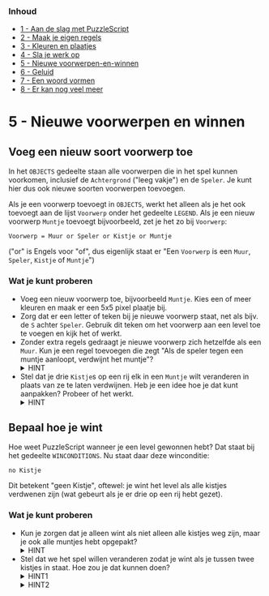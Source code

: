 ### Inhoud

- [1 - Aan de slag met PuzzleScript](1-aan-de-slag-met-puzzlescript.md)
- [2 - Maak je eigen regels](2-maak-je-eigen-regels.md)
- [3 - Kleuren en plaatjes](3-kleuren-en-plaatjes.md)
- [4 - Sla je werk op](4-sla-je-werk-op.md)
- [5 - Nieuwe voorwerpen-en-winnen](5-nieuwe-voorwerpen-en-winnen.md)
- [6 - Geluid](6-geluid.md)
- [7 - Een woord vormen](7-een-woord-vormen.md)
- [8 - Er kan nog veel meer](8-er-kan-nog-veel-meer.md)

# 5 - Nieuwe voorwerpen en winnen

## Voeg een nieuw soort voorwerp toe

In het `OBJECTS` gedeelte staan alle voorwerpen die in het spel kunnen voorkomen, inclusief de `Achtergrond` ("leeg vakje") en de `Speler`. Je kunt hier dus ook nieuwe soorten voorwerpen toevoegen.

Als je een voorwerp toevoegt in `OBJECTS`, werkt het alleen als je het ook toevoegt aan de lijst `Voorwerp` onder het gedeelte `LEGEND`. Als je een nieuw voorwerp `Muntje` toevoegt bijvoorbeeld, zet je het zo bij `Voorwerp`:

```
Voorwerp = Muur or Speler or Kistje or Muntje
```

("or" is Engels voor "of", dus eigenlijk staat er "Een `Voorwerp` is een `Muur`, `Speler`, `Kistje` of `Muntje`")

### Wat je kunt proberen ###
- Voeg een nieuw voorwerp toe, bijvoorbeeld `Muntje`. Kies een of meer kleuren en maak er een 5x5 pixel plaatje bij.
- Zorg dat er een letter of teken bij je nieuwe voorwerp staat, net als bijv. de `S` achter `Speler`. Gebruik dit teken om het voorwerp aan een level toe te voegen en kijk het of werkt.
- Zonder extra regels gedraagt je nieuwe voorwerp zich hetzelfde als een `Muur`. Kun je een regel toevoegen die zegt "Als de speler tegen een muntje aanloopt, verdwijnt het muntje"?
  <details><summary>HINT</summary>Maak een regel die lijkt op de kistjes-duwen regel, maar vervang <code>Kistje</code> door <code>Muntje</code> en laat Muntje rechts van het pijltje helemaal weg.</details>
- Stel dat je drie `Kistje`s op een rij elk in een `Muntje` wilt veranderen in plaats van ze te laten verdwijnen. Heb je een idee hoe je dat kunt aanpakken? Probeer of het werkt.
  <details><summary>HINT</summary>Pas het gedeelte rechts van het pijltje in de tweede regel aan.</details>

## Bepaal hoe je wint

Hoe weet PuzzleScript wanneer je een level gewonnen hebt? Dat staat bij het gedeelte `WINCONDITIONS`. Nu staat daar deze winconditie:

```
no Kistje
```

Dit betekent "geen Kistje", oftewel: je wint het level als alle kistjes verdwenen zijn (wat gebeurt als je er drie op een rij hebt gezet).

### Wat je kunt proberen ###
- Kun je zorgen dat je alleen wint als niet alleen alle kistjes weg zijn, maar je ook alle muntjes hebt opgepakt?
  <details><summary>HINT</summary>Je kunt een tweede eis toevoegen aan <code>WINCONDITIONS</code> die zegt dat er naast kistjes ook geen muntjes meer mogen zijn.</details>
- Stel dat we het spel willen veranderen zodat je wint als je tussen twee kistjes in staat. Hoe zou je dat kunnen doen?
  <details><summary>HINT1</summary>Je kunt een regel maken die de speler laat verdwijnen als die tussen twee kistjes staat. Pas hiervoor de tweede regel aan.</details>
  <details><summary>HINT2</summary>Je moet ook nog de winconditie aanpassen zodat je wint als er geen <code>Speler</code> meer is.</details>

